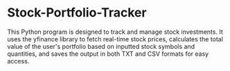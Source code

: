 # Stock-Portfolio-Tracker
This Python program is designed to track and manage stock investments. It uses the yfinance library to fetch real-time stock prices, calculates the total value of the user's portfolio based on inputted stock symbols and quantities, and saves the output in both TXT and CSV formats for easy access.
